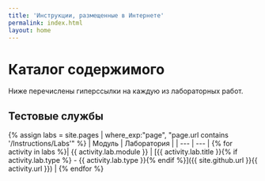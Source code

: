 ```yaml
---
title: 'Инструкции, размещенные в Интернете'
permalink: index.html
layout: home
---
```


# Каталог содержимого

Ниже перечислены гиперссылки на каждую из лабораторных работ.

## Тестовые службы

{% assign labs = site.pages | where_exp:"page", "page.url contains '/Instructions/Labs'" %}
| Модуль | Лаборатория |
| --- | --- | 
{% for activity in labs  %}| {{ activity.lab.module }} | [{{ activity.lab.title }}{% if activity.lab.type %} - {{ activity.lab.type }}{% endif %}]({{ site.github.url }}{{ activity.url }}) |
{% endfor %}

<!---


## Demos

{% assign demos = site.pages | where_exp:"page", "page.url contains '/Instructions/Demos'" %}
| Module | Demo |
| --- | --- | 
{% for activity in demos  %}| {{ activity.demo.module }} | [{{ activity.demo.title }}]({{ site.github.url }}{{ activity.url }}) |
{% endfor %}

--->
